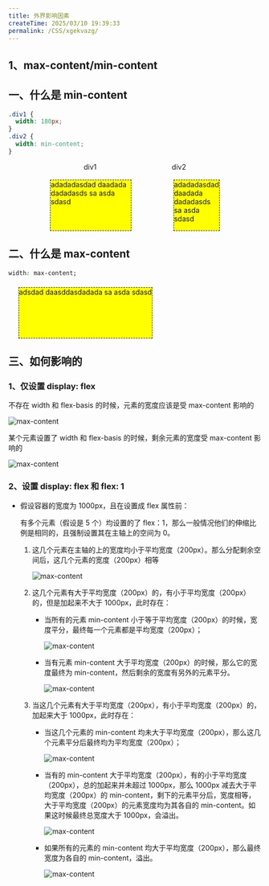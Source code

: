 ```yaml
---
title: 外界影响因素
createTime: 2025/03/10 19:39:33
permalink: /CSS/xgekvazg/
---
```


## 1、max-content/min-content

## 一、什么是 min-content

```css
.div1 {
  width: 180px;
}
.div2 {
  width: min-content;
}
```

<div class="flex">
  <div>div1</div>
  <div>div2</div>
</div>
<br/>
<div class="flex">
  <div class="div1">adadadasdad daadada dadadasds sa asda sdasd </div>
  <div class="div2">adadadasdad daadada dadadasds sa asda sdasd </div>
</div>

## 二、什么是 max-content

```css
width: max-content;
```

<div class="div3">adsdad daasddasdadada sa asda sdasd </div>

## 三、如何影响的

### 1、仅设置 display: flex

不存在 width 和 flex-basis 的时候，元素的宽度应该是受 max-content 影响的

![max-content](../assets/css11.png)

某个元素设置了 width 和 flex-basis 的时候，剩余元素的宽度受 max-content 影响的

![max-content](../assets/css12.png)

### 2、设置 display: flex 和 flex: 1

- 假设容器的宽度为 1000px，且在设置成 flex 属性前：

  有多个元素（假设是 5 个）均设置的了 flex：1，那么一般情况他们的伸缩比例是相同的，且强制设置其在主轴上的空间为 0。

  1. 这几个元素在主轴的上的宽度均小于平均宽度（200px）。那么分配剩余空间后，这几个元素的宽度（200px）相等

     ![max-content](../assets/css14.png)

  2. 这几个元素有大于平均宽度（200px）的，有小于平均宽度（200px）的，但是加起来不大于 1000px，此时存在：

     - 当所有的元素 min-content 小于等于平均宽度（200px）的时候，宽度平分，最终每一个元素都是平均宽度（200px）；

       ![max-content](../assets/css15.png)

     - 当有元素 min-content 大于平均宽度（200px）的时候，那么它的宽度最终为 min-content，然后剩余的宽度有另外的元素平分。

       ![max-content](../assets/css16.png)

  3. 当这几个元素有大于平均宽度（200px），有小于平均宽度（200px）的，加起来大于 1000px，此时存在：

     - 当这几个元素的 min-content 均未大于平均宽度（200px），那么这几个元素平分后最终均为平均宽度（200px）；

       ![max-content](../assets/css17.png)

     - 当有的 min-content 大于平均宽度（200px），有的小于平均宽度（200px），总的加起来并未超过 1000px，那么 1000px 减去大于平均宽度（200px）的 min-content，剩下的元素平分后，宽度相等，大于平均宽度（200px）的元素宽度均为其各自的 min-content。如果这时候最终总宽度大于 1000px，会溢出。

       ![max-content](../assets/css18.png)

     - 如果所有的元素的 min-content 均大于平均宽度（200px），那么最终宽度为各自的 min-content，溢出。

       ![max-content](../assets/css19.png)

<style scoped>
.div1 {
  width: 160px;
  height: 100px;
  background: yellow;
  border: dashed 1px;
}
.div2 {
  width: min-content;
  height: 100px;
  background: yellow;
  border: dashed 1px;
}
.div3 {
  width: max-content;
  height: 100px;
  background: yellow;
  margin: 20px;
  border: dashed 1px;
}
.flex {
  display: flex;
  justify-content: space-evenly;
}
.container {
  width: 100%;
  height: 100px;
  background: yellow;
}
.item {
  border: dashed 1px;
 }
 .item1 {
  border: dashed 1px;
  flex: 1;
 }
.css-container {
  display: flex;
}
.css-item {
  display: inline-block;
  flex: 1;
  margin: 5px;
}
</style>
